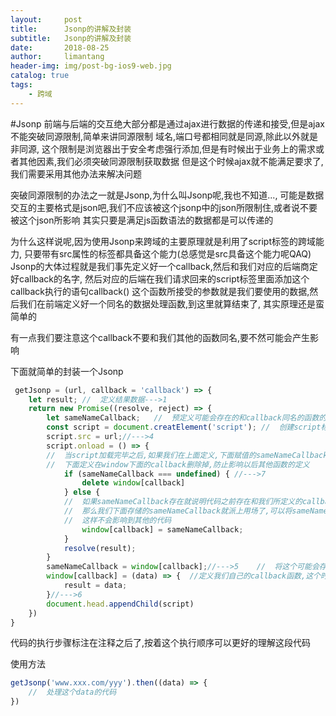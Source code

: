 ```yaml
---
layout:     post
title:      Jsonp的讲解及封装
subtitle:   Jsonp的讲解及封装
date:       2018-08-25
author:     limantang
header-img: img/post-bg-ios9-web.jpg
catalog: true
tags:
    - 跨域
---
```


#Jsonp
前端与后端的交互绝大部分都是通过ajax进行数据的传递和接受,但是ajax不能突破同源限制,简单来讲同源限制
域名,端口号都相同就是同源,除此以外就是非同源,
这个限制是浏览器出于安全考虑强行添加,但是有时候出于业务上的需求或者其他因素,我们必须突破同源限制获取数据
但是这个时候ajax就不能满足要求了,我们需要采用其他办法来解决问题

突破同源限制的办法之一就是Jsonp,为什么叫Jsonp呢,我也不知道...,
可能是数据交互的主要格式是json吧,我们不应该被这个jsonp中的json所限制住,或者说不要被这个json所影响
其实只要是满足js函数语法的数据都是可以传递的

为什么这样说呢,因为使用Jsonp来跨域的主要原理就是利用了script标签的跨域能力,
只要带有src属性的标签都具备这个能力(总感觉是src具备这个能力呢QAQ)
Jsonp的大体过程就是我们事先定义好一个callback,然后和我们对应的后端商定好callback的名字,
然后对应的后端在我们请求回来的script标签里面添加这个callback执行的语句callback()
这个函数所接受的参数就是我们要使用的数据,然后我们在前端定义好一个同名的数据处理函数,到这里就算结束了,
其实原理还是蛮简单的

有一点我们要注意这个callback不要和我们其他的函数同名,要不然可能会产生影响

下面就简单的封装一个Jsonp

```javascript
 getJsonp = (url, callback = 'callback') => {
    let result; //  定义结果数据--->1
    return new Promise((resolve, reject) => {
        let sameNameCallback;   //  预定义可能会存在的和callback同名的函数的临时变量--->2
        const script = document.creatElement('script'); //  创建script标签--->3
        script.src = url;//--->4
        script.onload = () => {
        //  当script加载完毕之后,如果我们在上面定义,下面赋值的sameNameCallback还是undefined得话,说明不存在这个同名函数,就将
        //  下面定义在window下面的callback删除掉,防止影响以后其他函数的定义
            if (sameNameCallback === undefined) { //--->7
                delete window[callback]
            } else {
            //  如果sameNameCallback存在就说明代码之前存在和我们所定义的callback同名的函数
            //  那么我们下面存储的sameNameCallback就派上用场了,可以将sameNameCallback重新赋值给window下面的那个同名函数
            //  这样不会影响到其他的代码
                window[callback] = sameNameCallback;
            }
            resolve(result);
        }
        sameNameCallback = window[callback];//--->5    //  将这个可能会存在的同名函数存到上面定义的变量中
        window[callback] = (data) => {  //定义我们自己的callback函数,这个时候不必担心会覆盖和callback的同名函数,因为我们上面以及存好了
            result = data;
        }//--->6
        document.head.appendChild(script)
    })
}
```
代码的执行步骤标注在注释之后了,按着这个执行顺序可以更好的理解这段代码

使用方法

```javascript
getJsonp('www.xxx.com/yyy').then((data) => {
    //  处理这个data的代码
})
```
